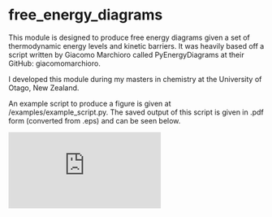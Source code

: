# free_energy_diagrams

This module is designed to produce free energy diagrams given a set of thermodynamic energy levels and kinetic barriers. It was heavily based off a script written by Giacomo Marchioro called PyEnergyDiagrams at their GitHub: giacomomarchioro.

I developed this module during my masters in chemistry at the University of Otago, New Zealand. 

An example script to produce a figure is given at /examples/example_script.py. The saved output of this script is given in .pdf form (converted from .eps) and can be seen below. 

![Image](https://github.com/Ciaran-Ward/free_energy_diagrams/blob/main/examples/fed_example.pdf?raw=true)

